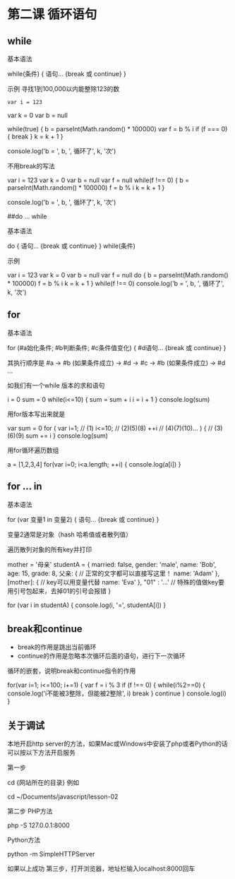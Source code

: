 # 第二课 循环语句

## while

基本语法

  while(条件) {
      语句...
      {break 或 continue}
  }


示例 寻找1到100,000以内能整除123的数

    var i = 123
  var k = 0
  var b = null

  while(true) {
    b = parseInt(Math.random() * 100000)
    var f = b % i
    if (f === 0) {
      break
    }
    k = k + 1
  }

  console.log('b = ', b, ', 循环了', k, '次')

不用break的写法

  var i = 123
  var k = 0
  var b = null
  var f = null
  while(f !== 0) {
    b = parseInt(Math.random() * 100000)
    f = b % i
    k = k + 1
  }

  console.log('b = ', b, ', 循环了', k, '次')

##do ... while

基本语法

  do {
    语句...
    {break 或 continue}
  } while(条件)

示例

  var i = 123
  var k = 0
  var b = null
  var f = null
  do {
    b = parseInt(Math.random() * 100000)
    f = b % i
    k = k + 1
  } while(f !== 0)
  console.log('b = ', b, ', 循环了', k, '次')

## for

基本语法

  for (#a始化条件; #b判断条件; #c条件值变化) {
    #d语句...
    {break 或 continue}
  }

其执行顺序是 #a -> #b (如果条件成立) -> #d -> #c -> #b (如果条件成立) -> #d ...

如我们有一个while 版本的求和语句

  i = 0
  sum = 0
  while(i<=10) {
    sum = sum + i
    i = i + 1
  }
  console.log(sum)

用for版本写出来就是

  var sum = 0
  for (
    var i=1;    // (1)
    i<=10;      // (2)(5)(8)
    ++i         // (4)(7)(10)...
  ) {           // (3)(6)(9)
    sum += i
  }
  console.log(sum)

用for循环遍历数组

  a = [1,2,3,4]
  for(var i=0; i<a.length; ++i) {
    console.log(a[i])
  }

## for ... in

基本语法

  for (var 变量1 in 变量2) {
    语句...
    {break 或 continue}
  }

变量2通常是对象（hash 哈希值或者散列值）

遍历散列对象的所有key并打印

  mother = '母亲'
  studentA = {
    married: false,
    gender: 'male',
    name: 'Bob',
    age: 15,
    grade: 8,
    父亲: {           // 正常的文字都可以直接写这里！
      name: 'Adam'
    },
    [mother]: {      // key可以用变量代替
      name: 'Eva'
    },
    "01" : '...'     // 特殊的值做key要用引号包起来，去掉01的引号会报错
  }

  for (var i in studentA) {
    console.log(i, '=', studentA[i])
  }

## break和continue

* break的作用是跳出当前循环
* continue的作用是忽略本次循环后面的语句，进行下一次循环

循环的嵌套，说明break和continue指令的作用

  for(var i=1; i<=100; i+=1) {
    var f = i % 3
    if (f !== 0) {
      while(i%2==0) {
        console.log('i不能被3整除，但能被2整除', i)
        break
      }
      continue
    }
    console.log(i)
  }


## 关于调试

本地开启http server的方法，如果Mac或Windows中安装了php或者Python的话可以按以下方法开启服务

第一步

  cd {网站所在的目录}
例如

  cd ~/Documents/javascript/lesson-02

第二步
PHP方法

  php -S 127.0.0.1:8000

Python方法

  python -m SimpleHTTPServer

如果以上成功
第三步，打开浏览器，地址栏输入localhost:8000回车



